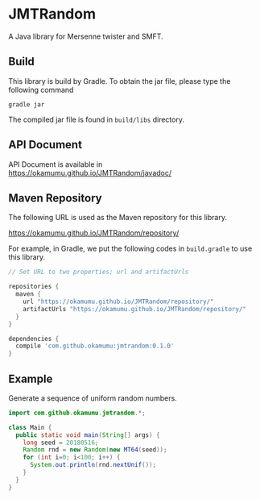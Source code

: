 # JMTRandom

A Java library for Mersenne twister and SMFT.

## Build

This library is build by Gradle. To obtain the jar file, please type the following command
```
gradle jar
```
The compiled jar file is found in `build/libs` directory.

## API Document

API Document is available in https://okamumu.github.io/JMTRandom/javadoc/

## Maven Repository

The following URL is used as the Maven repository for this library.

https://okamumu.github.io/JMTRandom/repository/

For example, in Gradle, we put the following codes in `build.gradle` to use this library.

```groovy
// Set URL to two properties; url and artifactUrls

repositories {
  maven {
    url "https://okamumu.github.io/JMTRandom/repository/"
    artifactUrls "https://okamumu.github.io/JMTRandom/repository/"
  }
}

dependencies {
  compile 'com.github.okamumu:jmtrandom:0.1.0'
}
```

## Example

Generate a sequence of uniform random numbers.

```java
import com.github.okamumu.jmtrandom.*;

class Main {
  public static void main(String[] args) {
    long seed = 20180516;
    Random rnd = new Random(new MT64(seed));
    for (int i=0; i<100; i++) {
      System.out.println(rnd.nextUnif());
    }
  }
}
```
